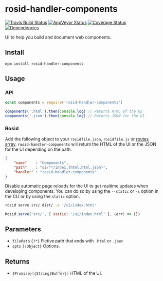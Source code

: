 # rosid-handler-components

[![Travis Build Status](https://travis-ci.org/comwrap/rosid-handler-components.svg?branch=master)](https://travis-ci.org/comwrap/rosid-handler-components) [![AppVeyor Status](https://ci.appveyor.com/api/projects/status/6fxwnrdhoh7xw9n1?svg=true)](https://ci.appveyor.com/project/electerious/rosid-handler-components) [![Coverage Status](https://coveralls.io/repos/github/comwrap/rosid-handler-components/badge.svg?branch=master)](https://coveralls.io/github/comwrap/rosid-handler-components?branch=master)  [![Dependencies](https://david-dm.org/comwrap/rosid-handler-components.svg)](https://david-dm.org/comwrap/rosid-handler-components#info=dependencies)

UI to help you build and document web components.

## Install

```
npm install rosid-handler-components
```

## Usage

### API

```js
const components = require('rosid-handler-components')

components('.html').then(console.log) // Returns HTML of the UI
components('.json').then(console.log) // Returns JSON for the UI
```

### Rosid

Add the following object to your `rosidfile.json`, `rosidfile.js` or [routes array](https://github.com/electerious/Rosid/blob/master/docs/Routes.md). `rosid-handler-components` will return the HTML of the UI or the JSON for the UI depending on the path.

```json
{
	"name"    : "Components",
	"path"    : "ui/**/index.{html,html.json}",
	"handler" : "rosid-handler-components"
}
```

Disable automatic page reloads for the UI to get realtime updates when developing components. You can do so by using the `--static` or `-s` option in the CLI or by using the `static` option.

```sh
rosid serve src/ dist/ -s '/ui/index.html'
```

```js
Rosid.serve('src/', { static: '/ui/index.html' }, (err) => {})
```

## Parameters

- `filePath` `{?*}` Fictive path that ends with `.html` or `.json`
- `opts` `{?Object}` Options.

## Returns

- `{Promise}({String|Buffer})` HTML of the UI.